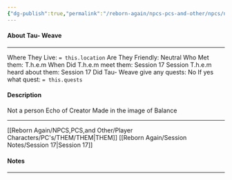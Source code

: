 ```yaml
---
{"dg-publish":true,"permalink":"/reborn-again/npcs-pcs-and-other/npcs/neutral/tau-weave/"}
---
```



#### About Tau- Weave
---
Where They Live: `= this.location`
Are They Friendly: Neutral
Who Met them: T.h.e.m
When Did T.h.e.m meet them: Session 17
Session T.h.e.m heard about them: Session 17
Did Tau- Weave give any quests: No
	If yes what quest: `= this.quests`


#### Description
Not a person
Echo of Creator
Made in the image of Balance

---
[[Reborn Again/NPCS,PCS,and Other/Player Characters/PC's/THEM/THEM\|THEM]]
[[Reborn Again/Session Notes/Session 17\|Session 17]]
#### Notes
---


